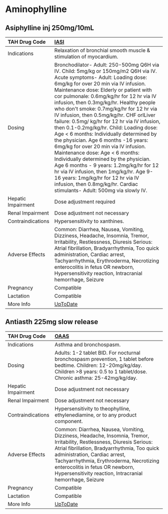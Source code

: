 # Aminophylline

## Asiphylline inj 250mg/10mL

| TAH Drug Code      | [IASI](https://www.tahsda.org.tw/drugs/hissearch.php?drug_code=IASI)                                                                                                                                                                                                                                                                                                                                                                                                                                                                                                                                                                                                                                                                                                                                                                                                                             |
|:-------------------|:-------------------------------------------------------------------------------------------------------------------------------------------------------------------------------------------------------------------------------------------------------------------------------------------------------------------------------------------------------------------------------------------------------------------------------------------------------------------------------------------------------------------------------------------------------------------------------------------------------------------------------------------------------------------------------------------------------------------------------------------------------------------------------------------------------------------------------------------------------------------------------------------------|
| Indications        | Relaxation of bronchial smooth muscle & stimulation of myocardium.                                                                                                                                                                                                                                                                                                                                                                                                                                                                                                                                                                                                                                                                                                                                                                                                                               |
| Dosing             | Bronchodilator- Adult: 250-500mg Q6H via IV. Child: 5mg/kg or 150mg/m2 Q6H via IV. Acute symptoms- Adult: Loading dose: 6mg/kg for over 20 min via IV infusion. Maintenance dose: Elderly or patient with cor pulmonale: 0.6mg/kg/hr for 12 hr via IV infusion, then 0.3mg/kg/hr. Healthy people who don't smoke: 0.7mg/kg/hr for 12 hr via IV infusion, then 0.5mg/kg/hr. CHF orlLiver failure: 0.5mg/ kg/hr for 12 hr via IV infusion, then 0.1-0.2mg/kg/hr. Child: Loading dose: Age < 6 months: Individually determined by the physician. Age 6 months -16 years: 6mg/kg for over 20 min via IV infusion. Maintenance dose: Age < 6 months: Individually determined by the physician. Age 6 months - 9 years: 1.2mg/kg/hr for 12 hr via IV infusion, then 1mg/kg/hr. Age 9- 16 years: 1mg/kg/hr for 12 hr via IV infusion, then 0.8mg/kg/hr. Cardiac stimulants- Adult: 500mg via slowly IV. |
| Hepatic Impairment | Dose adjustment required                                                                                                                                                                                                                                                                                                                                                                                                                                                                                                                                                                                                                                                                                                                                                                                                                                                                         |
| Renal Impairment   | Dose adjustment not necessary                                                                                                                                                                                                                                                                                                                                                                                                                                                                                                                                                                                                                                                                                                                                                                                                                                                                    |
| Contraindications  | Hypersensitivity to xanthines.                                                                                                                                                                                                                                                                                                                                                                                                                                                                                                                                                                                                                                                                                                                                                                                                                                                                   |
| Adverse Effects    | Common: Diarrhea, Nausea, Vomiting, Dizziness, Headache, Insomnia, Tremor, Irritability, Restlessness, Diuresis Serious: Atrial fibrillation, Bradyarrhythmia, Too quick administration, Cardiac arrest, Tachyarrhythmia, Erythroderma, Necrotizing enterocolitis in fetus OR newborn, Hypersensitivity reaction, Intracranial hemorrhage, Seizure                                                                                                                                                                                                                                                                                                                                                                                                                                                                                                                                               |
| Pregnancy          | Compatible                                                                                                                                                                                                                                                                                                                                                                                                                                                                                                                                                                                                                                                                                                                                                                                                                                                                                       |
| Lactation          | Compatible                                                                                                                                                                                                                                                                                                                                                                                                                                                                                                                                                                                                                                                                                                                                                                                                                                                                                       |
| More Info          | [UpToDate](https://www.uptodate.com/contents/aminophylline-drug-information)                                                                                                                                                                                                                                                                                                                                                                                                                                                                                                                                                                                                                                                                                                                                                                                                                     |

## Antiasth 225mg slow release

| TAH Drug Code      | [OAAS](https://www.tahsda.org.tw/drugs/hissearch.php?drug_code=OAAS)                                                                                                                                                                                                                                                                               |
|:-------------------|:---------------------------------------------------------------------------------------------------------------------------------------------------------------------------------------------------------------------------------------------------------------------------------------------------------------------------------------------------|
| Indications        | Asthma and bronchospasm.                                                                                                                                                                                                                                                                                                                           |
| Dosing             | Adults: 1-2 tablet BID. For nocturnal bronchospasm prevention, 1 tablet before bedtime. Children: 12-20mg/kg/day. Children >8 years: 0.5 to 1 tablet/dose. Chronic asthma: 25-42mg/kg/day.                                                                                                                                                         |
| Hepatic Impairment | Dose adjustment not necessary                                                                                                                                                                                                                                                                                                                      |
| Renal Impairment   | Dose adjustment not necessary                                                                                                                                                                                                                                                                                                                      |
| Contraindications  | Hypersensitivity to theophylline, ethylenediamine, or to any product component.                                                                                                                                                                                                                                                                    |
| Adverse Effects    | Common: Diarrhea, Nausea, Vomiting, Dizziness, Headache, Insomnia, Tremor, Irritability, Restlessness, Diuresis Serious: Atrial fibrillation, Bradyarrhythmia, Too quick administration, Cardiac arrest, Tachyarrhythmia, Erythroderma, Necrotizing enterocolitis in fetus OR newborn, Hypersensitivity reaction, Intracranial hemorrhage, Seizure |
| Pregnancy          | Compatible                                                                                                                                                                                                                                                                                                                                         |
| Lactation          | Compatible                                                                                                                                                                                                                                                                                                                                         |
| More Info          | [UpToDate](https://www.uptodate.com/contents/aminophylline-drug-information)                                                                                                                                                                                                                                                                       |

